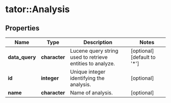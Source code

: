 # tator::Analysis

## Properties
Name | Type | Description | Notes
------------ | ------------- | ------------- | -------------
**data_query** | **character** | Lucene query string used to retrieve entities to analyze. | [optional] [default to &#39;*&#39;]
**id** | **integer** | Unique integer identifying the analysis. | [optional] 
**name** | **character** | Name of analysis. | [optional] 


